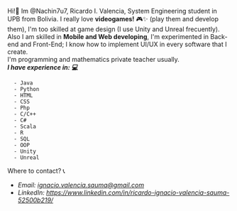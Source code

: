 Hi!👋 Im @Nachin7u7, Ricardo I. Valencia, System Engineering student in UPB from Bolivia.
I really love **videogames!** 🎮✨ (play them and develop them), I'm too skilled at game design (I use Unity and Unreal frecuently).\
Also I am skilled in **Mobile and Web developing**, I'm experimented in Back-end and Front-End; I know how to implement UI/UX in every software that I create.\
I'm programming and mathematics private teacher usually.\
  ___I have experience in: 💻___
  ```
    - Java
    - Python
    - HTML
    - CSS
    - Php
    - C/C++
    - C#
    - Scala
    - R
    - SQL
    - OOP
    - Unity
    - Unreal
 ```
  
Where to contact? 📞
  - *Email: ignacio.valencia.sauma@gmail.com* 
  - *LinkedIn: https://www.linkedin.com/in/ricardo-ignacio-valencia-sauma-52500b219/*
